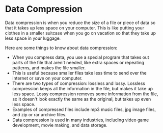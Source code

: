 # Data Compression

Data compression is when you reduce the size of a file or piece of data so that it takes up less space on your computer. This is like putting your clothes in a smaller suitcase when you go on vacation so that they take up less space in your luggage. 

Here are some things to know about data compression: 

- When you compress data, you use a special program that takes out parts of the file that aren't needed, like extra spaces or repeating patterns, and makes the file smaller. 
- This is useful because smaller files take less time to send over the internet or save on your computer. 
- There are two types of compression: lossless and lossy. Lossless compression keeps all the information in the file, but makes it take up less space. Lossy compression removes some information from the file, so it doesn't look exactly the same as the original, but takes up even less space. 
- Examples of compressed files include mp3 music files, jpg image files, and zip or rar archive files. 
- Data compression is used in many industries, including video game development, movie making, and data storage.
